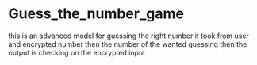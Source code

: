 # Guess_the_number_game
this is an advanced model for guessing the right number it took from user and encrypted number then the number of the wanted guessing then the output is checking on the encrypted input

